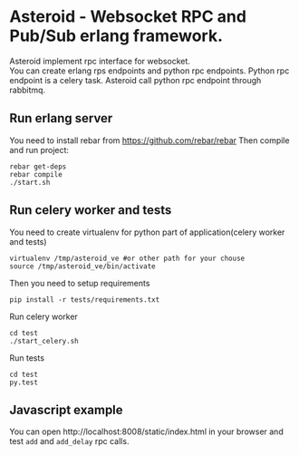 Asteroid - Websocket RPC and Pub/Sub erlang framework.
======================================================

Asteroid implement rpc interface for websocket.  
You can create erlang rps endpoints and python rpc endpoints.
Python rpc endpoint is a celery task. Asteroid call python rpc endpoint through rabbitmq.


Run erlang server
-----------------
You need to install rebar from https://github.com/rebar/rebar
Then compile and run project:
```
rebar get-deps  
rebar compile 
./start.sh
```

Run celery worker and tests
-----------------
You need to create virtualenv for python part of application(celery worker and tests)
```
virtualenv /tmp/asteroid_ve #or other path for your chouse
source /tmp/asteroid_ve/bin/activate
```
Then you need to setup requirements
```
pip install -r tests/requirements.txt
```
Run celery worker
```
cd test
./start_celery.sh
```

Run tests
```
cd test
py.test
```

Javascript example
------------------
You can open http://localhost:8008/static/index.html in your browser and test `add` and `add_delay` rpc calls.

